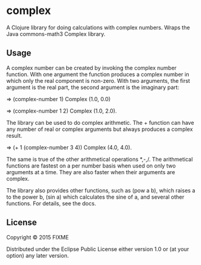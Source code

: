 # complex

A Clojure library for doing calculations with complex numbers. Wraps the Java commons-math3 Complex library.

## Usage

A complex number can be created by invoking the complex number function. With one argument the function produces a complex number in which only the real component is non-zero. With two arguments, the first argument is the real part, the second argument is the imaginary part:

=> (complex-number 1)
Complex (1.0, 0.0)

=> (complex-number 1 2)
Complex (1.0, 2.0).

The library can be used to do complex arithmetic. The + function can have any number of real or complex arguments but always produces a complex result.

=> (+ 1 (complex-number 3 4))
Complex (4.0, 4.0).

The same is true of the other arithmetical operations *,-,/. The arithmetical functions are fastest on a per number basis when used on only two arguments at a time. They are also faster when their arguments are complex.

The library also provides other functions, such as (pow a b), which raises a to the power b, (sin a) which calculates the sine of a, and several other functions. For details, see the docs.

## License

Copyright © 2015 FIXME

Distributed under the Eclipse Public License either version 1.0 or (at
your option) any later version.

